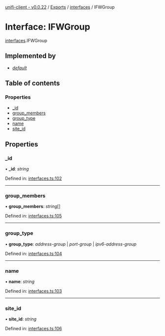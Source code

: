 [unifi-client - v0.0.22](../README.md) / [Exports](../modules.md) / [interfaces](../modules/interfaces.md) / IFWGroup

# Interface: IFWGroup

[interfaces](../modules/interfaces.md).IFWGroup

## Implemented by

* [*default*](../classes/firewall_fwgroup.default.md)

## Table of contents

### Properties

- [\_id](interfaces.ifwgroup.md#_id)
- [group\_members](interfaces.ifwgroup.md#group_members)
- [group\_type](interfaces.ifwgroup.md#group_type)
- [name](interfaces.ifwgroup.md#name)
- [site\_id](interfaces.ifwgroup.md#site_id)

## Properties

### \_id

• **\_id**: *string*

Defined in: [interfaces.ts:102](https://github.com/thib3113/unifi-client/blob/6f710a8/src/interfaces.ts#L102)

___

### group\_members

• **group\_members**: *string*[]

Defined in: [interfaces.ts:105](https://github.com/thib3113/unifi-client/blob/6f710a8/src/interfaces.ts#L105)

___

### group\_type

• **group\_type**: *address-group* \| *port-group* \| *ipv6-address-group*

Defined in: [interfaces.ts:104](https://github.com/thib3113/unifi-client/blob/6f710a8/src/interfaces.ts#L104)

___

### name

• **name**: *string*

Defined in: [interfaces.ts:103](https://github.com/thib3113/unifi-client/blob/6f710a8/src/interfaces.ts#L103)

___

### site\_id

• **site\_id**: *string*

Defined in: [interfaces.ts:106](https://github.com/thib3113/unifi-client/blob/6f710a8/src/interfaces.ts#L106)
